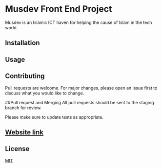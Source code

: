 # Musdev Front End Project

Musdev is an Islamic ICT haven for helping the cause of Islam in the tech world.
## Installation

## Usage

## Contributing
Pull requests are welcome. For major changes, please open an issue first to discuss what you would like to change.

##Pull request and Merging
All pull requests should be sent to the staging branch for review.

Please make sure to update tests as appropriate.

## [Website link](http://musdev.org/)
## License
[MIT](https://choosealicense.com/licenses/mit/)
